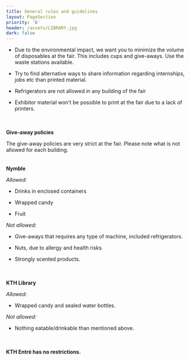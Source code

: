 ```yaml
---
title: General rules and guidelines
layout: PageSection
priority: '6'
header: /assets/LIBRARY.jpg
dark: false
---
```

* Due to the environmental impact, we want you to minimize the volume of disposables at the fair. This includes cups and give-aways. Use the waste stations available.

* Try to find alternative ways to share information regarding internships, jobs etc than printed material.

* Refrigerators are not allowed in any building of the fair

* Exhibitor material won’t be possible to print at the fair due to a lack of printers. 

\
\
**Give-away policies**

The give-away policies are very strict at the fair. Please note what is not allowed for each building.
\
\
\
**Nymble**

_Allowed:_

* Drinks in enclosed containers

* Wrapped candy

* Fruit

_Not allowed:_

* Give-aways that requires any type of machine, included refrigerators.

* Nuts, due to allergy and health risks.

* Strongly scented products.

\
\
**KTH Library**

_Allowed:_

* Wrapped candy and sealed water bottles.

_Not allowed:_

* Nothing eatable/drinkable than mentioned above.

\
\
**KTH Entré has no restrictions.**
